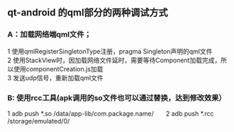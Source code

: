 ## qt-android 的qml部分的两种调试方式
### A：加载网络端qml文件；   
1 使用qmlRegisterSingletonType注册，pragma Singleton声明的qml文件         
2 使用StackView时，因加载网络文件延时，需要等待Component加载完成，所以使用componentCreation.js加载           
3 发送udp信号，重新加载qml文件
### B: 使用rcc工具(apk调用的so文件也可以通过替换，达到修改效果）
1 adb push *.so /data/app-lib/com.package.name/       
2 adb push *.rcc /storage/emulated/0/
